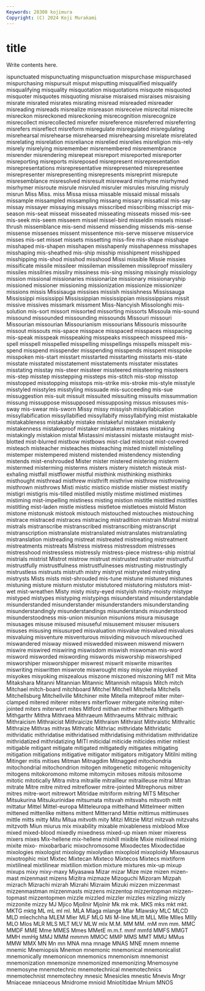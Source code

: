 ```yaml
---
Keywords: 28308 kojimura
Copyright: (C) 2024 Koji Murakami
---
```


# title

Write contents here.



ispunctuated mispunctuating mispunctuation mispurchase mispurchased mispurchasing mispursuit
misput misputting misqualified misqualify misqualifying misquality misquotation misquotations misquote misquoted
misquoter misquotes misquoting misraise misraised misraises misraising misrate misrated misrates
misrating misread misreaded misreader misreading misreads misrealize misreason misreceive misrecital
misrecite misreckon misreckoned misreckoning misrecognition misrecognize misrecollect misrecollected misrefer misreference
misreferred misreferring misrefers misreflect misreform misregulate misregulated misregulating misrehearsal misrehearse
misrehearsed misrehearsing misrelate misrelated misrelating misrelation misreliance misrelied misrelies misreligion
mis-rely misrely misrelying misremember misremembered misremembrance misrender misrendering misrepeat misreport
misreported misreporter misreporting misreports misreposed misrepresent misrepresentation misrepresentations misrepresentative misrepresented
misrepresentee misrepresenter misrepresenting misrepresents misreprint misrepute misresemblance misresolved misresult misreward
misrhyme misrhymed misrhymer misroute misrule misruled misruler misrules misruling misruly
misrun Miss Miss. miss Missa missa missable missaid missal missals
missample missampled missampling missang missary missatical mis-say missay missayer missaying
missays misscribed misscribing misscript mis-season mis-seat misseat misseated misseating misseats
missed mis-see mis-seek mis-seem misseem missel missel-bird misseldin missels missel-thrush
missemblance mis-send missend missending missends mis-sense missense missenses missent missentence
mis-serve misserve misservice misses mis-set misset missets missetting miss-fire mis-shape
misshape misshaped mis-shapen misshapen misshapenly misshapenness misshapes misshaping mis-sheathed mis-ship
misship misshipment misshipped misshipping mis-shod misshod misshood Missi missible Missie
missies missificate missile missileer missileman missilemen missileproof missilery missiles missilries
missilry missiness mis-sing missing missingly missiology mission missional missionaries missionarize
missionary missionaryship missioned missioner missioning missionization missionize missionizer missions missis
Missisauga missises missish missishness Mississauga Mississippi mississippi Mississippian mississippian mississippians
missit missive missives missmark missment Miss-Nancyish Missolonghi mis-solution mis-sort missort
missorted missorting missorts Missoula mis-sound missound missounded missounding missounds Missouri
missouri Missourian missourian Missourianism missourians Missouris missourite missout missouts mis-space
misspace misspaced misspaces misspacing mis-speak misspeak misspeaking misspeaks misspeech misspeed
mis-spell misspell misspelled misspelling misspellings misspells misspelt mis-spend misspend misspender
misspending misspends misspent misspoke misspoken mis-start misstart misstarted misstarting misstarts
mis-state misstate misstated misstatement misstatements misstater misstates misstating misstay mis-steer
missteer missteered missteering missteers mis-step misstep misstepping missteps mis-stitch mis-stop
misstop misstopped misstopping misstops mis-strike mis-stroke mis-style misstyle misstyled misstyles
misstyling missuade mis-succeeding mis-sue missuggestion mis-suit missuit missuited missuiting missuits
missummation missung missuppose missupposed missupposing missus missuses mis-sway mis-swear mis-sworn
Missy missy missyish missyllabication missyllabification missyllabified missyllabify missyllabifying mist mistakable
mistakableness mistakably mistake mistakeful mistaken mistakenly mistakenness mistakeproof mistaker mistakers
mistakes mistaking mistakingly mistakion mistal Mistassini mistassini mistaste mistaught mist-blotted
mist-blurred mistbow mistbows mist-clad mistcoat mist-covered misteach misteacher misteaches misteaching
misted mistell mistelling mistemper mistempered mistend mistended mistendency mistending mistends
mist-enshrouded Mister mister mistered mistering misterm mistermed misterming misterms misters
mistery mistetch misteuk mist-exhaling mistfall mistflower mistful misthink misthinking misthinks
misthought misthread misthrew misthrift misthrive misthrow misthrowing misthrown misthrows Misti
mistic mistico mistide mistier mistiest mistify mistigri mistigris mis-tilled mistilled
mistily mistime mistimed mistimes mistiming mist-impelling mistiness misting mistion mistitle
mistitled mistitles mistitling mist-laden mistle mistless mistletoe mistletoes mistold Miston
mistone mistonusk mistook mistouch mistouched mistouches mistouching mistrace mistraced mistraces
mistracing mistradition mistrain Mistral mistral mistrals mistranscribe mistranscribed mistranscribing mistranscript
mistranscription mistranslate mistranslated mistranslates mistranslating mistranslation mistreading mistreat mistreated mistreating
mistreatment mistreatments mistreats Mistress mistress mistressdom mistresses mistresshood mistressless mistressly
mistress-piece mistress-ship mistrial mistrials mistrist Mistrot mistrow mistrust mistrusted mistruster
mistrustful mistrustfully mistrustfulness mistrustfulnesses mistrusting mistrustingly mistrustless mistrusts mistruth mistry
mistryst mistrysted mistrysting mistrysts Mists mists mist-shrouded mis-tune mistune mistuned
mistunes mistuning misture misturn mistutor mistutored mistutoring mistutors mist-wet mist-wreathen
Misty misty misty-eyed mistyish misty-moisty mistype mistyped mistypes mistyping mistypings
misunderstand misunderstandable misunderstanded misunderstander misunderstanders misunderstanding misunderstandingly misunderstandings misunderstands misunderstood
misunderstoodness mis-union misunion misunions misura misusage misusages misuse misused misuseful
misusement misuser misusers misuses misusing misusurped misvaluation misvalue misvalued misvalues
misvaluing misventure misventurous misviding misvouch misvouched miswandered misway miswed miswedded
misween miswend miswern miswire miswired miswiring miswisdom miswish miswoman mis-word
misword misworded miswording miswords misworship misworshiped misworshiper misworshipper miswrest miswrit
miswrite miswrites miswriting miswritten miswrote miswrought misy misyoke misyoked misyokes
misyoking miszealous miszone miszoned miszoning MIT mit Mita Mitakshara Mitanni
Mitannian Mitannic Mitannish mitapsis Mitch mitch Mitchael mitch-board mitchboard Mitchel
Mitchell Mitchella Mitchells Mitchellsburg Mitchellville Mitchiner mite Mitella miteproof miter
miter-clamped mitered miterer miterers miterflower mitergate mitering miter-jointed miters miterwort
mites Mitford mithan mither mithers Mithgarth Mithgarthr Mithra Mithraea Mithraeum
Mithraeums Mithraic mithraic Mithraicism Mithraicist Mithraicize Mithraism Mithraist Mithraistic Mithraitic
Mithraize Mithras mithras Mithratic Mithriac mithridate Mithridatic mithridatic mithridatise mithridatised
mithridatising mithridatism mithridatize mithridatized mithridatizing MITI miticidal miticide miticides mitier
mitiest mitigable mitigant mitigate mitigated mitigatedly mitigates mitigating mitigation mitigations
mitigative mitigator mitigators mitigatory Mitilni miting Mitinger mitis mitises Mitman
Mitnagdim Mitnagged mitochondria mitochondrial mitochondrion mitogen mitogenetic mitogenic mitogenicity mitogens
mitokoromono mitome mitomycin mitoses mitosis mitosome mitotic mitotically Mitra mitra
mitraille mitrailleur mitrailleuse mitral Mitran mitrate Mitre mitre mitred mitreflower
mitre-jointed Mitrephorus mitrer mitres mitre-wort mitrewort Mitridae mitriform mitring MITS
Mitscher Mitsukurina Mitsukurinidae mitsumata mitsvah mitsvahs mitsvoth mitt mittatur Mittel
Mittel-europa Mitteleuropa mittelhand Mittelmeer mitten mittened mittenlike mittens mittent Mitterrand
Mittie mittimus mittimuses mittle mitts mitty Mitu Mitua mitvoth mity
Mitzi Mitzie Mitzl mitzvah mitzvahs mitzvoth Miun miurus mix mixability
mixable mixableness mixblood Mixe mixed mixed-blood mixedly mixedness mixed-up mixen
mixer mixeress mixers mixes Mix-hellene mix-hellene mixhill mixible Mixie mixilineal
mixing mixite mixo- mixobarbaric mixochromosome Mixodectes Mixodectidae mixologies mixologist mixology
mixolydian mixoploid mixoploidy Mixosaurus mixotrophic mixt Mixtec Mixtecan Mixteco Mixtecos
Mixtecs mixtiform mixtilineal mixtilinear mixtilion mixtion mixture mixtures mix-up mixup
mixups mixy mixy-maxy Miyasawa Mizar mizar Mize mize mizen mizen-mast
mizenmast mizens Mizitra mizmaze Mizoguchi Mizoram Mizpah mizrach Mizrachi mizrah
Mizrahi Mizraim Mizuki mizzen mizzenmast mizzenmastman mizzenmasts mizzens mizzentop mizzentopman
mizzen-topmast mizzentopmen mizzle mizzled mizzler mizzles mizzling mizzly mizzonite mizzy
MJ Mjico Mjollnir Mjolnir Mk mk mk. MKS mks mkt
mkt. MKTG mktg ML mL ml ml. MLA Mlaga mlange
Mlar Mlawsky MLC MLCD MLD mlechchha MLEM Mler MLF MLG
Mli M-line MLitt MLL Mlle Mlles Mllly MLO Mlos MLR
MLS MLT MLV MLW mlx M.M. MM MM. mM mm
mm. MMC MMDF MME Mme MMES Mmes MMetE m.m.f. mmf
mmfd MMFS MMGT MMH mmHg MMJ MMM mmmm MMOC MMP
MMS MMT MMU MMus MMW MMX MN Mn mn MNA
mna mnage MNAS MNE mnem mneme mnemic Mnemiopsis Mnemon mnemonic
mnemonical mnemonicalist mnemonically mnemonicon mnemonics mnemonism mnemonist mnemonization mnemonize mnemonized
mnemonizing Mnemosyne mnemosyne mnemotechnic mnemotechnical mnemotechnics mnemotechnist mnemotechny mnesic Mnesicles
mnestic Mnevis Mngr Mniaceae mniaceous Mnidrome mnioid Mniotiltidae Mnium MNOS
